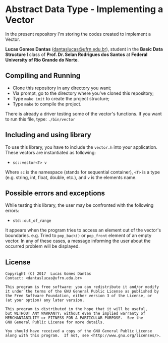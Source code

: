 # Abstract Data Type - Implementing a Vector

In the present repository I'm storing the codes created to implement a Vector.

<b>Lucas Gomes Dantas</b> (<dantaslucas@ufrn.edu.br>), student in the <b>Basic Data Structure I</b> class of <b>Prof. Dr. Selan
Rodrigues dos Santos</b> at <b>Federal University of Rio Grande do Norte</b>.

## Compiling and Running

* Clone this repository in any directory you want;
* Via prompt, go to the directory where you've cloned this repository;
* Type `make init` to create the project structure;
* Type `make` to compile the project.

There is already a driver testing some of the vector's functions. If you want to run this file, type: <code>./bin/vector</code>

## Including and using library

To use this library, you have to include the `vector.h` into your application. These vectors are instantiated as following:

* `sc::vector<T> v`

Where `sc` is the namespace (stands for sequential container), `<T>` is a type (e.g. string, int, float, double, etc.),  and 
`v` is the elements name.

## Possible errors and exceptions

While testing this library, the user may be confronted with the following errors:

* `std::out_of_range`

It appears when the program tries to access an element out of the vector's boundaries. e.g. Tried to `pop_back()` or
`pop_front` element of an empty vector. In any of these cases, a message informing the user about the occurred problem
will be displayed.

## License

    Copyright (C) 2017  Lucas Gomes Dantas
    Contact: <dantaslucas@ufrn.edu.br>
    
    This program is free software: you can redistribute it and/or modify
    it under the terms of the GNU General Public License as published by
    the Free Software Foundation, either version 3 of the License, or
    (at your option) any later version.

    This program is distributed in the hope that it will be useful,
    but WITHOUT ANY WARRANTY; without even the implied warranty of
    MERCHANTABILITY or FITNESS FOR A PARTICULAR PURPOSE.  See the
    GNU General Public License for more details.

    You should have received a copy of the GNU General Public License
    along with this program.  If not, see <http://www.gnu.org/licenses/>.
